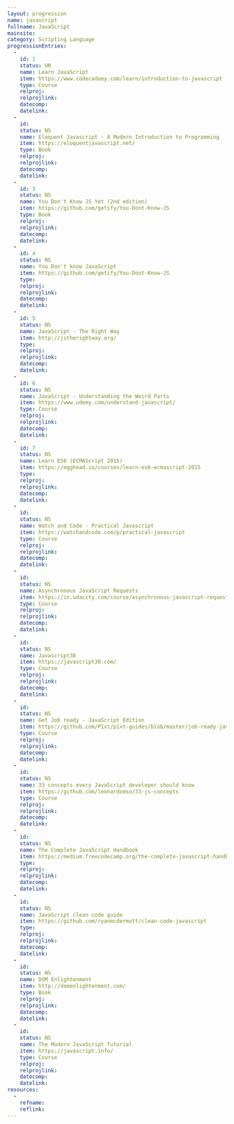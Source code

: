 ```yaml
--- 
layout: progression
name: javascript
fullname: JavaScript
mainsite: 
category: Scripting Language
progressionEntries: 
  - 
    id: 1
    status: UN
    name: Learn JavaScript
    item: https://www.codecademy.com/learn/introduction-to-javascript
    type: Course
    relproj:
    relprojlink:
    datecomp:
    datelink: 
  - 
    id: 
    status: NS
    name: Eloquent Javascript - A Modern Introduction to Programming
    item: https://eloquentjavascript.net/
    type: Book
    relproj:
    relprojlink:
    datecomp:
    datelink:
  - 
    id: 3
    status: NS
    name: You Don't Know JS Yet (2nd edition)
    item: https://github.com/getify/You-Dont-Know-JS
    type: Book
    relproj:
    relprojlink:
    datecomp:
    datelink:
  - 
    id: 4
    status: NS
    name: You Don't know JavaScript
    item: https://github.com/getify/You-Dont-Know-JS
    type: 
    relproj:
    relprojlink:
    datecomp:
    datelink:
  - 
    id: 5
    status: NS
    name: JavaScript - The Right Way
    item: http://jstherightway.org/
    type:
    relproj:
    relprojlink:
    datecomp:
    datelink: 
  - 
    id: 6
    status: NS
    name: JavaScript - Understanding the Weird Parts
    item: https://www.udemy.com/understand-javascript/
    type: Course
    relproj:
    relprojlink:
    datecomp:
    datelink: 
  - 
    id: 7
    status: NS
    name: Learn ES6 (ECMAScript 2015)
    item: https://egghead.io/courses/learn-es6-ecmascript-2015
    type:
    relproj:
    relprojlink:
    datecomp:
    datelink: 
  - 
    id: 
    status: NS
    name: Watch and Code - Practical Javascript
    item: https://watchandcode.com/p/practical-javascript
    type: Course
    relproj:
    relprojlink:
    datecomp:
    datelink:
  - 
    id: 
    status: NS
    name: Asynchronous JavaScript Requests
    item: https://in.udacity.com/course/asynchronous-javascript-requests--ud109
    type: Course
    relproj:
    relprojlink:
    datecomp:
    datelink:
  - 
    id: 
    status: NS
    name: Javascript30
    item: https://javascript30.com/
    type: Course
    relproj:
    relprojlink:
    datecomp:
    datelink:
  - 
    id: 
    status: NS
    name: Get Job ready - JavaScript Edition
    item: https://github.com/P1xt/p1xt-guides/blob/master/job-ready-javascript-edition-2.0.md
    type: Course
    relproj:
    relprojlink:
    datecomp:
    datelink:
  - 
    id: 
    status: NS
    name: 33 concepts every JavaScript developer should know
    item: https://github.com/leonardomso/33-js-concepts
    type: Course
    relproj:
    relprojlink:
    datecomp:
    datelink:
  - 
    id: 
    status: NS
    name: The Complete JavaScript Handbook
    item: https://medium.freecodecamp.org/the-complete-javascript-handbook-f26b2c71719c
    type: 
    relproj:
    relprojlink:
    datecomp:
    datelink:
  - 
    id: 
    status: NS
    name: JavaScript clean code guide
    item: https://github.com/ryanmcdermott/clean-code-javascript
    type: 
    relproj:
    relprojlink:
    datecomp:
    datelink:
  - 
    id: 
    status: NS
    name: DOM Enlightenment
    item: http://domenlightenment.com/
    type: Book
    relproj:
    relprojlink:
    datecomp:
    datelink:
  - 
    id: 
    status: NS
    name: The Modern JavaScript Tutorial
    item: https://javascript.info/
    type: Course
    relproj:
    relprojlink:
    datecomp:
    datelink:
resources: 
  - 
    refname: 
    reflink: 
---
```

